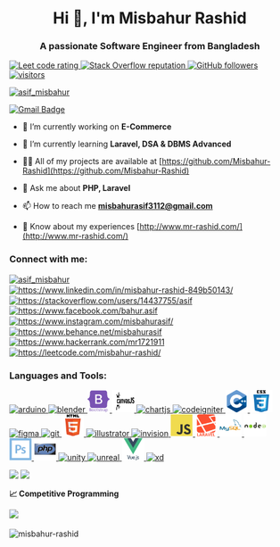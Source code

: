 
<h1 align="center">Hi 👋, I'm Misbahur Rashid</h1>
<h3 align="center">A passionate Software Engineer from Bangladesh</h3>




<p align="left">
  <a href="https://leetcode.com/Misbahur-Rashid/">
    <img src="https://cp-logo.vercel.app/leetcode/Misbahur-Rashid" alt="Leet code rating" />
  </a>
  <a href="https://stackoverflow.com/users/14437755/asif">
    <img alt="Stack Overflow reputation" src="https://img.shields.io/stackexchange/stackoverflow/r/14437755?color=orange&label=reputation&logo=stackoverflow">
  </a>
  <a href="https://github.com/misbahur-rashid?tab=followers">
    <img alt="GitHub followers" src="https://img.shields.io/github/followers/misbahur-rashid?color=green&logo=github">
  </a>
  <a href="https://github.com/misbahur-rashid/">
    <img src="https://komarev.com/ghpvc/?username=misbahur-rashid" alt="visitors" />
  </a>

</p>


<!-- <p align="left"> <img src="https://komarev.com/ghpvc/?username=misbahur-rashid&label=Profile%20views&color=0e75b6&style=flat" alt="misbahur-rashid" /> </p>
 -->
<!-- <p align="left"> <a href="https://github.com/ryo-ma/github-profile-trophy"><img src="https://github-profile-trophy.vercel.app/?username=misbahur-rashid" alt="misbahur-rashid" /></a> </p> -->

<p align="left"> <a href="https://twitter.com/asif_misbahur" target="blank"><img src="https://img.shields.io/twitter/follow/asif_misbahur?logo=twitter&style=for-the-badge" alt="asif_misbahur" /></a> </p>


[![Gmail Badge](https://img.shields.io/badge/-misbahurasif3112@gmail.com-c14438?style=flat-square&logo=Gmail&logoColor=white&link=mailto:misbahurasif3112@gmail.com)](mailto:misbahurasif3112@gmail.com)

- 🔭 I’m currently working on **E-Commerce**

- 🌱 I’m currently learning **Laravel, DSA & DBMS Advanced**

- 👨‍💻 All of my projects are available at [https://github.com/Misbahur-Rashid](https://github.com/Misbahur-Rashid)

- 💬 Ask me about **PHP, Laravel**

- 📫 How to reach me **misbahurasif3112@gmail.com**

- 📄 Know about my experiences [http://www.mr-rashid.com/](http://www.mr-rashid.com/)

<h3 align="left">Connect with me:</h3>
<p align="left">
<a href="https://twitter.com/asif_misbahur" target="blank"><img align="center" src="https://raw.githubusercontent.com/rahuldkjain/github-profile-readme-generator/master/src/images/icons/Social/twitter.svg" alt="asif_misbahur" height="30" width="40" /></a>
<a href="https://linkedin.com/in/misbahur-rashid-849b50143/" target="blank"><img align="center" src="https://raw.githubusercontent.com/rahuldkjain/github-profile-readme-generator/master/src/images/icons/Social/linked-in-alt.svg" alt="https://www.linkedin.com/in/misbahur-rashid-849b50143/" height="30" width="40" /></a>
<a href="https://stackoverflow.com/users/14437755/asif" target="blank"><img align="center" src="https://raw.githubusercontent.com/rahuldkjain/github-profile-readme-generator/master/src/images/icons/Social/stack-overflow.svg" alt="https://stackoverflow.com/users/14437755/asif" height="30" width="40" /></a>
<a href="https://fb.com/bahur.asif" target="blank"><img align="center" src="https://raw.githubusercontent.com/rahuldkjain/github-profile-readme-generator/master/src/images/icons/Social/facebook.svg" alt="https://www.facebook.com/bahur.asif" height="30" width="40" /></a>
<a href="https://instagram.com/misbahurasif/" target="blank"><img align="center" src="https://raw.githubusercontent.com/rahuldkjain/github-profile-readme-generator/master/src/images/icons/Social/instagram.svg" alt="https://www.instagram.com/misbahurasif/" height="30" width="40" /></a>
<a href="https://www.behance.net/misbahurasif" target="blank"><img align="center" src="https://raw.githubusercontent.com/rahuldkjain/github-profile-readme-generator/master/src/images/icons/Social/behance.svg" alt="https://www.behance.net/misbahurasif" height="30" width="40" /></a>
<a href="https://www.hackerrank.com/mr1721911" target="blank"><img align="center" src="https://raw.githubusercontent.com/rahuldkjain/github-profile-readme-generator/master/src/images/icons/Social/hackerrank.svg" alt="https://www.hackerrank.com/mr1721911" height="30" width="40" /></a>
<a href="https://www.leetcode.com/misbahur-rashid/" target="blank"><img align="center" src="https://raw.githubusercontent.com/rahuldkjain/github-profile-readme-generator/master/src/images/icons/Social/leet-code.svg" alt="https://leetcode.com/misbahur-rashid/" height="30" width="40" /></a>
</p>

<h3 align="left">Languages and Tools:</h3>
<p align="left"> <a href="https://www.arduino.cc/" target="_blank" rel="noreferrer"> <img src="https://cdn.worldvectorlogo.com/logos/arduino-1.svg" alt="arduino" width="40" height="40"/> </a> <a href="https://www.blender.org/" target="_blank" rel="noreferrer"> <img src="https://download.blender.org/branding/community/blender_community_badge_white.svg" alt="blender" width="40" height="40"/> </a> <a href="https://getbootstrap.com" target="_blank" rel="noreferrer"> <img src="https://raw.githubusercontent.com/devicons/devicon/master/icons/bootstrap/bootstrap-plain-wordmark.svg" alt="bootstrap" width="40" height="40"/> </a> <a href="https://canvasjs.com" target="_blank" rel="noreferrer"> <img src="https://raw.githubusercontent.com/Hardik0307/Hardik0307/master/assets/canvasjs-charts.svg" alt="canvasjs" width="40" height="40"/> </a> <a href="https://www.chartjs.org" target="_blank" rel="noreferrer"> <img src="https://www.chartjs.org/media/logo-title.svg" alt="chartjs" width="40" height="40"/> </a> <a href="https://codeigniter.com" target="_blank" rel="noreferrer"> <img src="https://cdn.worldvectorlogo.com/logos/codeigniter.svg" alt="codeigniter" width="40" height="40"/> </a> <a href="https://www.w3schools.com/cpp/" target="_blank" rel="noreferrer"> <img src="https://raw.githubusercontent.com/devicons/devicon/master/icons/cplusplus/cplusplus-original.svg" alt="cplusplus" width="40" height="40"/> </a> <a href="https://www.w3schools.com/css/" target="_blank" rel="noreferrer"> <img src="https://raw.githubusercontent.com/devicons/devicon/master/icons/css3/css3-original-wordmark.svg" alt="css3" width="40" height="40"/> </a> <a href="https://www.figma.com/" target="_blank" rel="noreferrer"> <img src="https://www.vectorlogo.zone/logos/figma/figma-icon.svg" alt="figma" width="40" height="40"/> </a> <a href="https://git-scm.com/" target="_blank" rel="noreferrer"> <img src="https://www.vectorlogo.zone/logos/git-scm/git-scm-icon.svg" alt="git" width="40" height="40"/> </a> <a href="https://www.w3.org/html/" target="_blank" rel="noreferrer"> <img src="https://raw.githubusercontent.com/devicons/devicon/master/icons/html5/html5-original-wordmark.svg" alt="html5" width="40" height="40"/> </a> <a href="https://www.adobe.com/in/products/illustrator.html" target="_blank" rel="noreferrer"> <img src="https://www.vectorlogo.zone/logos/adobe_illustrator/adobe_illustrator-icon.svg" alt="illustrator" width="40" height="40"/> </a> <a href="https://www.invisionapp.com/" target="_blank" rel="noreferrer"> <img src="https://www.vectorlogo.zone/logos/invisionapp/invisionapp-icon.svg" alt="invision" width="40" height="40"/> </a> <a href="https://developer.mozilla.org/en-US/docs/Web/JavaScript" target="_blank" rel="noreferrer"> <img src="https://raw.githubusercontent.com/devicons/devicon/master/icons/javascript/javascript-original.svg" alt="javascript" width="40" height="40"/> </a> <a href="https://laravel.com/" target="_blank" rel="noreferrer"> <img src="https://raw.githubusercontent.com/devicons/devicon/master/icons/laravel/laravel-plain-wordmark.svg" alt="laravel" width="40" height="40"/> </a> <a href="https://www.mysql.com/" target="_blank" rel="noreferrer"> <img src="https://raw.githubusercontent.com/devicons/devicon/master/icons/mysql/mysql-original-wordmark.svg" alt="mysql" width="40" height="40"/> </a> <a href="https://nodejs.org" target="_blank" rel="noreferrer"> <img src="https://raw.githubusercontent.com/devicons/devicon/master/icons/nodejs/nodejs-original-wordmark.svg" alt="nodejs" width="40" height="40"/> </a> <a href="https://www.photoshop.com/en" target="_blank" rel="noreferrer"> <img src="https://raw.githubusercontent.com/devicons/devicon/master/icons/photoshop/photoshop-line.svg" alt="photoshop" width="40" height="40"/> </a> <a href="https://www.php.net" target="_blank" rel="noreferrer"> <img src="https://raw.githubusercontent.com/devicons/devicon/master/icons/php/php-original.svg" alt="php" width="40" height="40"/> </a> <a href="https://unity.com/" target="_blank" rel="noreferrer"> <img src="https://www.vectorlogo.zone/logos/unity3d/unity3d-icon.svg" alt="unity" width="40" height="40"/> </a> <a href="https://unrealengine.com/" target="_blank" rel="noreferrer"> <img
src="https://raw.githubusercontent.com/kenangundogan/fontisto/036b7eca71aab1bef8e6a0518f7329f13ed62f6b/icons/svg/brand/unreal-engine.svg" alt="unreal" width="40" height="40"/> </a> <a href="https://vuejs.org/" target="_blank" rel="noreferrer"> <img src="https://raw.githubusercontent.com/devicons/devicon/master/icons/vuejs/vuejs-original-wordmark.svg" alt="vuejs" width="40" height="40"/> </a> <a href="https://www.adobe.com/products/xd.html" target="_blank" rel="noreferrer"> <img src="https://cdn.worldvectorlogo.com/logos/adobe-xd.svg" alt="xd" width="40" height="40"/> </a> </p>


<p float="left">
<img height="180em" src="https://github-readme-stats.vercel.app/api?username=Misbahur-Rashid&show_icons=true&hide_border=true&&count_private=true&include_all_commits=true" /> 
<img height="180em" src="https://github-readme-stats.vercel.app/api/top-langs/?username=Misbahur-Rashid&show_icons=true&hide_border=true&layout=compact&langs_count=12"/>
</p>

<b>&#128200; Competitive Programming</b>
<p float="left">
<img height="273em" src="https://leetcard.jacoblin.cool/Misbahur-Rashid?theme=light&font=Karma&ext=contest" />
</p>
<p><img align="center" src="https://github-readme-streak-stats.herokuapp.com/?user=misbahur-rashid&" alt="misbahur-rashid" /></p>

<!--- Misbahur-Rashid/Misbahur-Rashid is a ✨ special ✨ repository because its `README.md` (this file) appears on your GitHub profile.
You can click the Preview link to take a look at your changes.
--->
